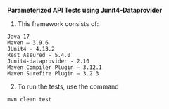 **Parameterized API Tests using Junit4-Dataprovider**

1. This framework consists of:
```
Java 17
Maven – 3.9.6
JUnit4 - 4.13.2
Rest Assured - 5.4.0
Junit4-dataprovider - 2.10
Maven Compiler Plugin – 3.12.1
Maven Surefire Plugin – 3.2.3
```

2. To run the tests, use the command
```
mvn clean test
```
